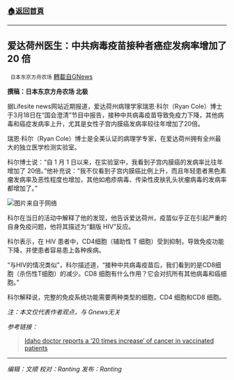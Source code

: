 ###  [:house:返回首頁](https://github.com/ourhimalayas/txt)
---


## 爱达荷州医生：中共病毒疫苗接种者癌症发病率增加了 20 倍
` 日本东京方舟农场` [轉載自GNews](https://gnews.org/zh-hans/1599947/)

**撰稿：日本东京方舟农场 北极**

据Lifesite news网站近期报道，爱达荷州病理学家瑞恩·科尔（Ryan Cole）博士于3月18日在“国会澄清”节目中报告，接种中共病毒疫苗导致免疫力下降，其他病毒和癌症发病率上升，尤其是女性子宫内膜癌发病率较往年增加了20倍。

瑞恩·科尔（Ryan Cole）博士是全美认证的病理学专家，在爱达荷州拥有全州最大的独立医学检测实验室。

科尔博士说：“自 1 月 1 日以来，在实验室中，我看到子宫内膜癌的发病率比往年增加了 20倍。”他补充说：“我不仅看到子宫内膜癌比例上升，而且年轻患者黑色素瘤发病率及恶性程度也增加，其他如疱疹病毒、传染性皮肤乳头状瘤病毒的发病率都增加了。”

![](https://assets.gnews.org/wp-content/uploads/2021/10/Cancer_concept-810x500-810x500-1.jpeg)图片来自于网络

科尔在当日的活动中解释了他的发现，他告诉爱达荷州，疫苗似乎正在引起严重的自身免疫问题，他将其描述为“翻版 HIV”反应。

科尔表示，在 HIV 患者中，CD4细胞（辅助性 T 细胞）受到抑制，导致免疫功能下降，并使患者容易患上各种疾病。

“与HIV的情况类似”，科尔描述道，“接种中共病毒疫苗后，我们看到的是CD8细胞（杀伤性T细胞）的减少。CD8 细胞有什么作用？它会对抗所有其他病毒和癌细胞。”

科尔解释说，完整的免疫系统功能需要两种类型的细胞，CD4 细胞和CD8 细胞。

*注：本文仅代表作者观点，与 Gnews无关*

*参考链接：*



> [Idaho doctor reports a ‘20 times increase’ of cancer in vaccinated patients](https://www.lifesitenews.com/news/idaho-doctor-reports-a-20-times-increase-of-cancer-in-vaccinated-patients/)



* * *

*编辑：文顺 校对：Ranting 发布：Ranting*
